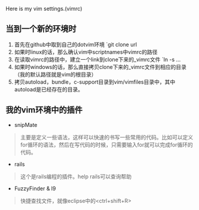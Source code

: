 Here is my vim settings.(vimrc)

当到一个新的环境时
---
1. 首先在github中取到自己的dotvim环境
`git clone url
1. 如果时linux的话，那么确认vim中scriptnames中vimrc的路径
1. 在读取vimrc的路径中，建立一个link到clone下来的_vimrc文件
`ln -s ...
1. 如果时windows的话，那么直接拷贝clone下来的_vimrc文件到相应的目录（我的默认路径就是vim的根目录）
1. 拷贝autoload，bundle，c-support目录到vim/vimfiles目录中，其中autoload是已经存在的目录。

我的vim环境中的插件
---
* snipMate
>	主要是定义一些语法，这样可以快速的书写一些常用的代码。比如可以定义for循环的语法，然后在写代码的时候，只需要输入for<tab>就可以完成for循环的代码。
* rails
>	这个是rails编程的插件。help rails可以查询帮助
* FuzzyFinder & l9
>	快捷查找文件，就像eclipse中的<ctrl+shift+R>
